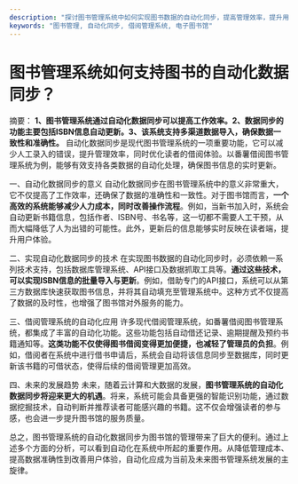```yaml
---
description: "探讨图书管理系统中如何实现图书数据的自动化同步，提高管理效率，提升用户体验。"
keywords: "图书管理, 自动化同步, 借阅管理系统, 电子图书馆"
---
```

# 图书管理系统如何支持图书的自动化数据同步？

摘要： 
**1、图书管理系统通过自动化数据同步可以提高工作效率。2、数据同步的功能主要包括ISBN信息自动更新。3、该系统支持多渠道数据导入，确保数据一致性和准确性。** 自动化数据同步是现代图书管理系统的一项重要功能，它可以减少人工录入的错误，提升管理效率，同时优化读者的借阅体验。以番薯借阅图书管理系统为例，能够有效支持各类数据的自动化处理，确保图书信息的实时更新。

一、自动化数据同步的意义
自动化数据同步在图书管理系统中的意义非常重大，它不仅提高了工作效率，还确保了数据的准确性和一致性。对于图书馆而言，**一个高效的系统能够减少人力成本，同时改善操作流程**。例如，当新书加入时，系统会自动更新书籍信息，包括作者、ISBN号、书名等，这一切都不需要人工干预，从而大幅降低了人为出错的可能性。此外，更新后的信息能够实时反映在读者端，提升用户体验。

二、实现自动化数据同步的技术
在实现图书数据的自动化同步时，必须依赖一系列技术支持，包括数据库管理系统、API接口及数据抓取工具等。**通过这些技术，可以实现ISBN信息的批量导入与更新**。例如，借助专门的API接口，系统可以从第三方数据库快速获取图书信息，并将其自动填充至管理系统中。这种方式不仅提高了数据的及时性，也增强了图书馆对外服务的能力。

三、借阅管理系统的自动化应用
许多现代借阅管理系统，如番薯借阅图书管理系统，都集成了丰富的自动化功能。这些功能包括自动借还记录、逾期提醒及预约书籍通知等。**这类功能不仅使得图书借阅变得更加便捷，也减轻了管理员的负担**。例如，借阅者在系统中进行借书申请后，系统会自动将该信息同步至数据库，同时更新该书籍的可借状态，使得后续的借阅管理更加高效。

四、未来的发展趋势
未来，随着云计算和大数据的发展，**图书管理系统的自动化数据同步将迎来更大的机遇**。将来，系统可能会具备更强的智能识别功能，通过数据挖掘技术，自动判断并推荐读者可能感兴趣的书籍。这不仅会增强读者的参与感，也会进一步提升图书馆的服务质量。

总之，图书管理系统的自动化数据同步为图书馆的管理带来了巨大的便利。通过上述多个方面的分析，可以看到自动化在系统中所起的重要作用。从降低管理成本、提高数据准确性到改善用户体验，自动化应成为当前及未来图书管理系统发展的主旋律。
